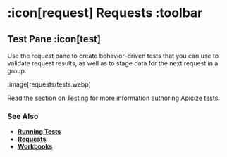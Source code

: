 # :icon[request] Requests :toolbar

## Test Pane :icon[test]

Use the request pane to create behavior-driven tests that you can use to validate request results, as well as to stage data for the next request in a group.

:image[requests/tests.webp]

Read the section on [Testing](help:testing) for more information authoring Apicize tests.

### See Also

* [**Running Tests**](help:running-tests)
* [**Requests**](help:requests)
* [**Workbooks**](help:workbooks)
